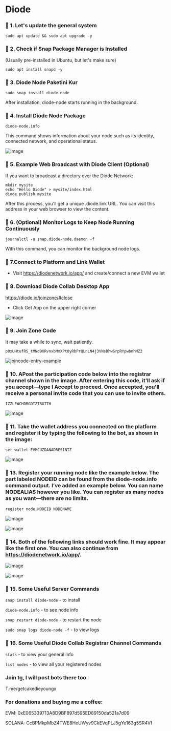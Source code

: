 # Diode

### 🔹 1. Let's update the general system
```
sudo apt update && sudo apt upgrade -y
```

### 🔹 2. Check if Snap Package Manager is Installed
(Usually pre-installed in Ubuntu, but let's make sure)
```
sudo apt install snapd -y
```


### 🔹 3. Diode Node Paketini Kur
```
sudo snap install diode-node
```
After installation, diode-node starts running in the background.


### 🔹 4. Install Diode Node Package
```
diode-node.info
```
This command shows information about your node such as its identity, connected network, and operational status.

![image](https://github.com/user-attachments/assets/5880003f-19c9-42fc-88ce-493327a5e75a)


### 🔹 5. Example Web Broadcast with Diode Client (Optional)
If you want to broadcast a directory over the Diode Network:
```
mkdir mysite
echo "Hello Diode" > mysite/index.html
diode publish mysite
```
After this process, you'll get a unique .diode.link URL. You can visit this address in your web browser to view the content.

### 🔹 6. (Optional) Monitor Logs to Keep Node Running Continuously
```
journalctl -u snap.diode-node.daemon -f
```
With this command, you can monitor the background node logs.

### 🔹 7.Connect to Platform and Link Wallet

- Visit https://diodenetwork.io/app/  and create/connect a new EVM wallet

### 🔹 8. Download Diode Collab Desktop App

https://diode.io/joinzone/#close

- Click Get App on the upper right corner

![image](https://github.com/user-attachments/assets/625589b0-4a88-42de-a6dc-473c5ed415aa)



### 🔹 9. Join Zone Code
It may take a while to sync, wait patiently.
```
p0xUHtufRS_tMNd9XRvnxbMmXPtOyRbPrQLnLN4j3VNsDhwSrpRYpwbnhMZ2
```

![joincode-entry-example](https://github.com/user-attachments/assets/0a61fb5e-af27-4f0b-9ddc-001c33b455b2)



### 🔹 10. APost the participation code below into the registrar channel shown in the image. After entering this code, it’ll ask if you accept—type I Accept to proceed. Once accepted, you'll receive a personal invite code that you can use to invite others.
```
IZZLEWCHDRGDTZTRGTTH
```

![image](https://github.com/user-attachments/assets/52afa1d9-fc94-423b-89dd-64cab864e279)


### 🔹 11. Take the wallet address you connected on the platform and register it by typing the following to the bot, as shown in the image:
```
set wallet EVMCUZDANADRESINIZ
```
![image](https://github.com/user-attachments/assets/8b5d8329-a5ee-4693-8565-bc472552e34b)


### 🔹 13. Register your running node like the example below. The part labeled NODEID can be found from the diode-node.info command output. I’ve added an example below. You can name NODEALIAS however you like. You can register as many nodes as you want—there are no limits.
```
register node NODEID NODENAME
```
![image](https://github.com/user-attachments/assets/22dd0c02-cfec-4188-b5ab-7133938685c7)


![image](https://github.com/user-attachments/assets/0075b3a1-f4ea-4f93-ad02-740094562a80)

### 🔹 14. Both of the following links should work fine. It may appear like the first one. You can also continue from https://diodenetwork.io/app/.

![image](https://github.com/user-attachments/assets/744efc57-1ed9-44c9-aedf-a7213da7557d)

![image](https://github.com/user-attachments/assets/1d1b8092-7e8f-41ff-bcc8-c77895c234e7)


### 🔹 15. Some Useful Server Commands

```snap install diode-node``` - to install

```diode-node.info``` -  to see node info

```snap restart diode-node``` - to restart the node

```sudo snap logs diode-node -f``` - to view logs

### 🔹 16. Some Useful Diode Collab Registrar Channel Commands

```stats``` - to view your general info

```list nodes``` -  to view all your registered nodes

###  Join tg, I will post bots there too.
T.me/getcakedieyoungx


### For donations and buying me a coffee:
EVM: 0xE065339713A8D9BF897d595ED89150da521a7d09

SOLANA: CcBPMkpMbZ4TWE8HeUWyv9CkEVqPLJ5gYe163g5SR4Vf








